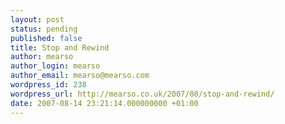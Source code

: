 ```yaml
---
layout: post
status: pending
published: false
title: Stop and Rewind
author: mearso
author_login: mearso
author_email: mearso@mearso.com
wordpress_id: 238
wordpress_url: http://mearso.co.uk/2007/08/stop-and-rewind/
date: 2007-08-14 23:21:14.000000000 +01:00
---
```


